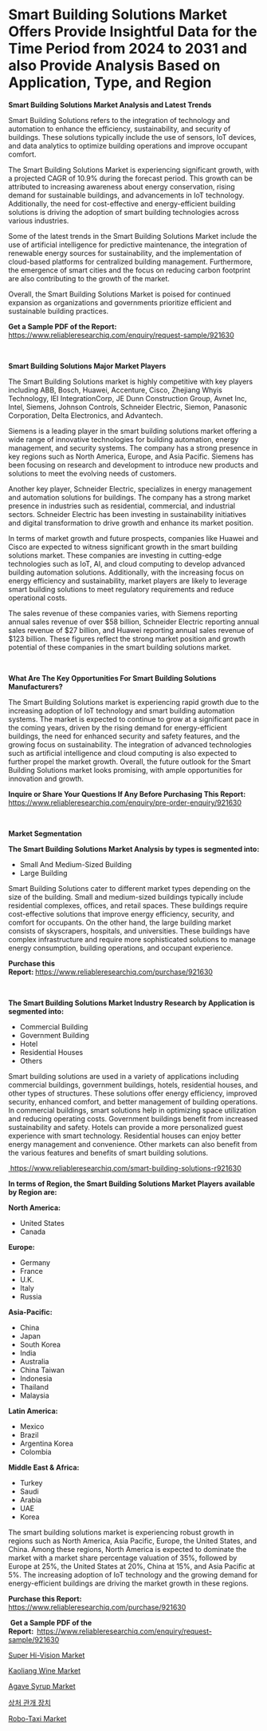 <p><h1>Smart Building Solutions Market Offers Provide Insightful Data for the Time Period from 2024 to 2031 and also Provide Analysis Based on Application, Type, and Region</h1></p><p><strong>Smart Building Solutions Market Analysis and Latest Trends</strong></p>
<p><p>Smart Building Solutions refers to the integration of technology and automation to enhance the efficiency, sustainability, and security of buildings. These solutions typically include the use of sensors, IoT devices, and data analytics to optimize building operations and improve occupant comfort.</p><p>The Smart Building Solutions Market is experiencing significant growth, with a projected CAGR of 10.9% during the forecast period. This growth can be attributed to increasing awareness about energy conservation, rising demand for sustainable buildings, and advancements in IoT technology. Additionally, the need for cost-effective and energy-efficient building solutions is driving the adoption of smart building technologies across various industries.</p><p>Some of the latest trends in the Smart Building Solutions Market include the use of artificial intelligence for predictive maintenance, the integration of renewable energy sources for sustainability, and the implementation of cloud-based platforms for centralized building management. Furthermore, the emergence of smart cities and the focus on reducing carbon footprint are also contributing to the growth of the market.</p><p>Overall, the Smart Building Solutions Market is poised for continued expansion as organizations and governments prioritize efficient and sustainable building practices.</p></p>
<p><strong>Get a Sample PDF of the Report:&nbsp;</strong> <a href="https://www.reliableresearchiq.com/enquiry/request-sample/921630">https://www.reliableresearchiq.com/enquiry/request-sample/921630</a></p>
<p>&nbsp;</p>
<p><strong>Smart Building Solutions Major Market Players</strong></p>
<p><p>The Smart Building Solutions market is highly competitive with key players including ABB, Bosch, Huawei, Accenture, Cisco, Zhejiang Whyis Technology, IEI IntegrationCorp, JE Dunn Construction Group, Avnet Inc, Intel, Siemens, Johnson Controls, Schneider Electric, Siemon, Panasonic Corporation, Delta Electronics, and Advantech. </p><p>Siemens is a leading player in the smart building solutions market offering a wide range of innovative technologies for building automation, energy management, and security systems. The company has a strong presence in key regions such as North America, Europe, and Asia Pacific. Siemens has been focusing on research and development to introduce new products and solutions to meet the evolving needs of customers.</p><p>Another key player, Schneider Electric, specializes in energy management and automation solutions for buildings. The company has a strong market presence in industries such as residential, commercial, and industrial sectors. Schneider Electric has been investing in sustainability initiatives and digital transformation to drive growth and enhance its market position.</p><p>In terms of market growth and future prospects, companies like Huawei and Cisco are expected to witness significant growth in the smart building solutions market. These companies are investing in cutting-edge technologies such as IoT, AI, and cloud computing to develop advanced building automation solutions. Additionally, with the increasing focus on energy efficiency and sustainability, market players are likely to leverage smart building solutions to meet regulatory requirements and reduce operational costs.</p><p>The sales revenue of these companies varies, with Siemens reporting annual sales revenue of over $58 billion, Schneider Electric reporting annual sales revenue of $27 billion, and Huawei reporting annual sales revenue of $123 billion. These figures reflect the strong market position and growth potential of these companies in the smart building solutions market.</p></p>
<p>&nbsp;</p>
<p><strong>What Are The Key Opportunities For Smart Building Solutions Manufacturers?</strong></p>
<p><p>The Smart Building Solutions market is experiencing rapid growth due to the increasing adoption of IoT technology and smart building automation systems. The market is expected to continue to grow at a significant pace in the coming years, driven by the rising demand for energy-efficient buildings, the need for enhanced security and safety features, and the growing focus on sustainability. The integration of advanced technologies such as artificial intelligence and cloud computing is also expected to further propel the market growth. Overall, the future outlook for the Smart Building Solutions market looks promising, with ample opportunities for innovation and growth.</p></p>
<p><strong>Inquire or Share Your Questions If Any Before Purchasing This Report:</strong> <a href="https://www.reliableresearchiq.com/enquiry/pre-order-enquiry/921630">https://www.reliableresearchiq.com/enquiry/pre-order-enquiry/921630</a></p>
<p>&nbsp;</p>
<p><strong>Market Segmentation</strong></p>
<p><strong>The Smart Building Solutions Market Analysis by types is segmented into:</strong></p>
<p><ul><li>Small And Medium-Sized Building</li><li>Large Building</li></ul></p>
<p><p>Smart Building Solutions cater to different market types depending on the size of the building. Small and medium-sized buildings typically include residential complexes, offices, and retail spaces. These buildings require cost-effective solutions that improve energy efficiency, security, and comfort for occupants. On the other hand, the large building market consists of skyscrapers, hospitals, and universities. These buildings have complex infrastructure and require more sophisticated solutions to manage energy consumption, building operations, and occupant experience.</p></p>
<p><strong>Purchase this Report:&nbsp;</strong><a href="https://www.reliableresearchiq.com/purchase/921630">https://www.reliableresearchiq.com/purchase/921630</a></p>
<p>&nbsp;</p>
<p><strong>The Smart Building Solutions Market Industry Research by Application is segmented into:</strong></p>
<p><ul><li>Commercial Building</li><li>Government Building</li><li>Hotel</li><li>Residential Houses</li><li>Others</li></ul></p>
<p><p>Smart building solutions are used in a variety of applications including commercial buildings, government buildings, hotels, residential houses, and other types of structures. These solutions offer energy efficiency, improved security, enhanced comfort, and better management of building operations. In commercial buildings, smart solutions help in optimizing space utilization and reducing operating costs. Government buildings benefit from increased sustainability and safety. Hotels can provide a more personalized guest experience with smart technology. Residential houses can enjoy better energy management and convenience. Other markets can also benefit from the various features and benefits of smart building solutions.</p></p>
<p><a href="https://www.reliableresearchiq.com/smart-building-solutions-r921630">&nbsp;https://www.reliableresearchiq.com/smart-building-solutions-r921630</a></p>
<p><strong>In terms of Region, the Smart Building Solutions Market Players available by Region are:</strong></p>
<p>
    <p> <strong> North America: </strong>
        <ul>
            <li>United States</li>
            <li>Canada</li>
        </ul>
        </p> 
    <p> <strong> Europe: </strong>
        <ul>
            <li>Germany</li>
            <li>France</li>
            <li>U.K.</li>
            <li>Italy</li>
            <li>Russia</li>
        </ul>
        </p> 
    <p> <strong> Asia-Pacific: </strong>
        <ul>
            <li>China</li>
            <li>Japan</li>
            <li>South Korea</li>
            <li>India</li>
            <li>Australia</li>
            <li>China Taiwan</li>
            <li>Indonesia</li>
            <li>Thailand</li>
            <li>Malaysia</li>
        </ul>
        </p> 
    <p> <strong> Latin America: </strong>
        <ul>
            <li>Mexico</li>
            <li>Brazil</li>
            <li>Argentina Korea</li>
            <li>Colombia</li>
        </ul>
        </p> 
    <p> <strong> Middle East & Africa: </strong>
        <ul>
            <li>Turkey</li>
            <li>Saudi</li>
            <li>Arabia</li>
            <li>UAE</li>
            <li>Korea</li>
        </ul>
    </p>
    </p>
<p><p>The smart building solutions market is experiencing robust growth in regions such as North America, Asia Pacific, Europe, the United States, and China. Among these regions, North America is expected to dominate the market with a market share percentage valuation of 35%, followed by Europe at 25%, the United States at 20%, China at 15%, and Asia Pacific at 5%. The increasing adoption of IoT technology and the growing demand for energy-efficient buildings are driving the market growth in these regions.</p></p>
<p><strong>Purchase this Report: </strong><a href="https://www.reliableresearchiq.com/purchase/921630">https://www.reliableresearchiq.com/purchase/921630</a></p>
<p>&nbsp;<strong>Get a Sample PDF of the Report:&nbsp;&nbsp;</strong><a href="https://www.reliableresearchiq.com/enquiry/request-sample/921630">https://www.reliableresearchiq.com/enquiry/request-sample/921630</a></p>
<p><strong></strong></p>
<p><p><a href="https://github.com/AmbushAL/Market-Research-Report-List-1/blob/main/super-hi-vision-market.md">Super Hi-Vision Market</a></p><p><a href="https://medium.com/@heather.ogden68774/emerging-trends-in-kaoliang-wine-market-global-outlook-and-future-prospects-from-2024-2031-bbecb526d17a">Kaoliang Wine Market</a></p><p><a href="https://medium.com/@alicemcglynn2022/global-agave-syrup-market-share-and-growth-opportunities-and-market-size-growing-with-a-cagr-of-5-1-1444ad70a3c8">Agave Syrup Market</a></p><p><a href="https://github.com/vdhdwjyp90142/Market-Research-Report-List-3/blob/main/608768277915.md">상처 관개 장치</a></p><p><a href="https://github.com/gikababa4/Market-Research-Report-List-1/blob/main/robo-taxi-market.md">Robo-Taxi Market</a></p></p>